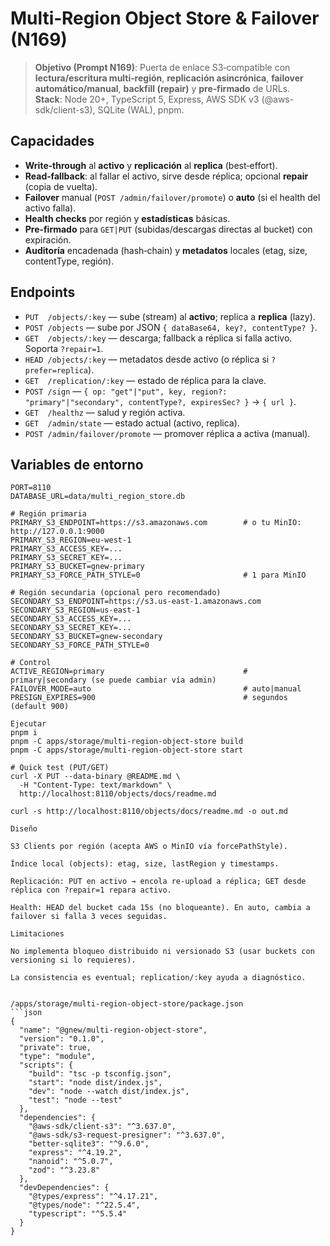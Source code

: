 
# Multi‑Region Object Store & Failover (N169)

> **Objetivo (Prompt N169)**: Puerta de enlace S3‑compatible con **lectura/escritura multi‑región**, **replicación asincrónica**, **failover automático/manual**, **backfill (repair)** y **pre‑firmado** de URLs.  
> **Stack**: Node 20+, TypeScript 5, Express, AWS SDK v3 (@aws-sdk/client-s3), SQLite (WAL), pnpm.

## Capacidades
- **Write‑through** al **activo** y **replicación** al **replica** (best‑effort).
- **Read‑fallback**: al fallar el activo, sirve desde réplica; opcional **repair** (copia de vuelta).
- **Failover** manual (`POST /admin/failover/promote`) o **auto** (si el health del activo falla).
- **Health checks** por región y **estadísticas** básicas.
- **Pre‑firmado** para `GET|PUT` (subidas/descargas directas al bucket) con expiración.
- **Auditoría** encadenada (hash‑chain) y **metadatos** locales (etag, size, contentType, región).

## Endpoints
- `PUT  /objects/:key` — sube (stream) al **activo**; replica a **replica** (lazy).
- `POST /objects` — sube por JSON `{ dataBase64, key?, contentType? }`.
- `GET  /objects/:key` — descarga; fallback a réplica si falla activo. Soporta `?repair=1`.
- `HEAD /objects/:key` — metadatos desde activo (o réplica si `?prefer=replica`).
- `GET  /replication/:key` — estado de réplica para la clave.
- `POST /sign` — `{ op: "get"|"put", key, region?: "primary"|"secondary", contentType?, expiresSec? }` → `{ url }`.
- `GET  /healthz` — salud y región activa.
- `GET  /admin/state` — estado actual (activo, replica).
- `POST /admin/failover/promote` — promover réplica a activa (manual).

## Variables de entorno
```env
PORT=8110
DATABASE_URL=data/multi_region_store.db

# Región primaria
PRIMARY_S3_ENDPOINT=https://s3.amazonaws.com        # o tu MinIO: http://127.0.0.1:9000
PRIMARY_S3_REGION=eu-west-1
PRIMARY_S3_ACCESS_KEY=...
PRIMARY_S3_SECRET_KEY=...
PRIMARY_S3_BUCKET=gnew-primary
PRIMARY_S3_FORCE_PATH_STYLE=0                       # 1 para MinIO

# Región secundaria (opcional pero recomendado)
SECONDARY_S3_ENDPOINT=https://s3.us-east-1.amazonaws.com
SECONDARY_S3_REGION=us-east-1
SECONDARY_S3_ACCESS_KEY=...
SECONDARY_S3_SECRET_KEY=...
SECONDARY_S3_BUCKET=gnew-secondary
SECONDARY_S3_FORCE_PATH_STYLE=0

# Control
ACTIVE_REGION=primary                               # primary|secondary (se puede cambiar vía admin)
FAILOVER_MODE=auto                                  # auto|manual
PRESIGN_EXPIRES=900                                 # segundos (default 900)

Ejecutar
pnpm i
pnpm -C apps/storage/multi-region-object-store build
pnpm -C apps/storage/multi-region-object-store start

# Quick test (PUT/GET)
curl -X PUT --data-binary @README.md \
  -H "Content-Type: text/markdown" \
  http://localhost:8110/objects/docs/readme.md

curl -s http://localhost:8110/objects/docs/readme.md -o out.md

Diseño

S3 Clients por región (acepta AWS o MinIO vía forcePathStyle).

Índice local (objects): etag, size, lastRegion y timestamps.

Replicación: PUT en activo → encola re‑upload a réplica; GET desde réplica con ?repair=1 repara activo.

Health: HEAD del bucket cada 15s (no bloqueante). En auto, cambia a failover si falla 3 veces seguidas.

Limitaciones

No implementa bloqueo distribuido ni versionado S3 (usar buckets con versioning si lo requieres).

La consistencia es eventual; replication/:key ayuda a diagnóstico.


/apps/storage/multi-region-object-store/package.json
```json
{
  "name": "@gnew/multi-region-object-store",
  "version": "0.1.0",
  "private": true,
  "type": "module",
  "scripts": {
    "build": "tsc -p tsconfig.json",
    "start": "node dist/index.js",
    "dev": "node --watch dist/index.js",
    "test": "node --test"
  },
  "dependencies": {
    "@aws-sdk/client-s3": "^3.637.0",
    "@aws-sdk/s3-request-presigner": "^3.637.0",
    "better-sqlite3": "^9.6.0",
    "express": "^4.19.2",
    "nanoid": "^5.0.7",
    "zod": "^3.23.8"
  },
  "devDependencies": {
    "@types/express": "^4.17.21",
    "@types/node": "^22.5.4",
    "typescript": "^5.5.4"
  }
}


